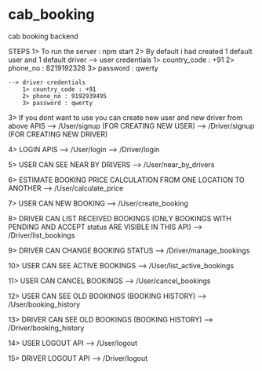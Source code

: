 # cab_booking
cab booking backend

STEPS
1> To run the server : npm start
2> By default i had created 1 default user and 1 default driver
    --> user credentials
        1> country_code : +91
        2> phone_no : 8219192328
        3> password : qwerty

    --> driver credentials
        1> country_code : +91
        2> phone_no : 9192939495
        3> password : qwerty
    
3> If you dont want to use you can create new user and new driver from above APIS
    --> /User/signup     (FOR CREATING NEW USER)
    --> /Driver/signup   (FOR CREATING NEW DRIVER)

4> LOGIN APIS
    --> /User/login
    --> /Driver/login

5> USER CAN SEE NEAR BY DRIVERS
    --> /User/near_by_drivers

6> ESTIMATE BOOKING PRICE CALCULATION FROM ONE LOCATION TO ANOTHER
    --> /User/calculate_price

7> USER CAN NEW BOOKING
    --> /User/create_booking

8> DRIVER CAN LIST RECEIVED BOOKINGS (ONLY BOOKINGS WITH PENDING AND ACCEPT status ARE VISIBLE IN THIS API)
    --> /Driver/list_bookings

9> DRIVER CAN CHANGE BOOKING STATUS 
    --> /Driver/manage_bookings

10> USER CAN SEE ACTIVE BOOKINGS 
    --> /User/list_active_bookings

11> USER CAN CANCEL BOOKINGS
    --> /User/cancel_bookings

12> USER CAN SEE OLD BOOKINGS (BOOKING HISTORY)
    --> /User/booking_history

13> DRIVER CAN SEE OLD BOOKINGS (BOOKING HISTORY)
    --> /Driver/booking_history

14> USER LOGOUT API
    --> /User/logout

15> DRIVER LOGOUT API
    --> /Driver/logout